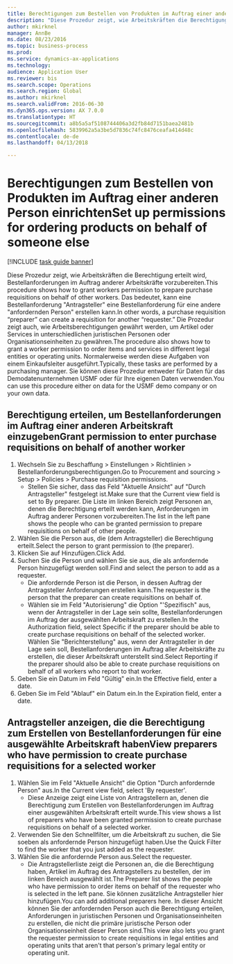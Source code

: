 ```yaml
--- 
title: Berechtigungen zum Bestellen von Produkten im Auftrag einer anderen Person einrichten
description: "Diese Prozedur zeigt, wie Arbeitskräften die Berechtigung erteilt wird, Bestellanforderungen im Auftrag anderer Arbeitskräfte vorzubereiten."
author: mkirknel
manager: AnnBe
ms.date: 08/23/2016
ms.topic: business-process
ms.prod: 
ms.service: dynamics-ax-applications
ms.technology: 
audience: Application User
ms.reviewer: bis
ms.search.scope: Operations
ms.search.region: Global
ms.author: mkirknel
ms.search.validFrom: 2016-06-30
ms.dyn365.ops.version: AX 7.0.0
ms.translationtype: HT
ms.sourcegitcommit: a8b5a5af5108744406a3d2fb84d7151baea2481b
ms.openlocfilehash: 5839962a5a3be5d7836c74fc8476ceafa414d48c
ms.contentlocale: de-de
ms.lasthandoff: 04/13/2018

---
```

# <a name="set-up-permissions-for-ordering-products-on-behalf-of-someone-else"></a><span data-ttu-id="61829-103">Berechtigungen zum Bestellen von Produkten im Auftrag einer anderen Person einrichten</span><span class="sxs-lookup"><span data-stu-id="61829-103">Set up permissions for ordering products on behalf of someone else</span></span>

[!INCLUDE [task guide banner](../../includes/task-guide-banner.md)]

<span data-ttu-id="61829-104">Diese Prozedur zeigt, wie Arbeitskräften die Berechtigung erteilt wird, Bestellanforderungen im Auftrag anderer Arbeitskräfte vorzubereiten.</span><span class="sxs-lookup"><span data-stu-id="61829-104">This procedure shows how to grant workers permission to prepare purchase requisitions on behalf of other workers.</span></span> <span data-ttu-id="61829-105">Das bedeutet, kann eine Bestellanforderung "Antragsteller" eine Bestellanforderung für eine andere  "anfordernden Person" erstellen kann.</span><span class="sxs-lookup"><span data-stu-id="61829-105">In other words, a purchase requisition “preparer” can create a requisition for another “requester.”</span></span> <span data-ttu-id="61829-106">Die Prozedur zeigt auch, wie Arbeitsberechtigungen gewährt werden, um Artikel oder Services in unterschiedlichen juristischen Personen oder Organisationseinheiten zu gewähren.</span><span class="sxs-lookup"><span data-stu-id="61829-106">The procedure also shows how to grant a worker permission to order items and services in different legal entities or operating units.</span></span> <span data-ttu-id="61829-107">Normalerweise werden diese Aufgaben von einem Einkaufsleiter ausgeführt.</span><span class="sxs-lookup"><span data-stu-id="61829-107">Typically, these tasks are performed by a purchasing manager.</span></span> <span data-ttu-id="61829-108">Sie können diese Prozedur entweder für Daten für das Demodatenunternehmen USMF oder für Ihre eigenen Daten verwenden.</span><span class="sxs-lookup"><span data-stu-id="61829-108">You can use this procedure either on data for the USMF demo company or on your own data.</span></span>


## <a name="grant-permission-to-enter-purchase-requisitions-on-behalf-of-another-worker"></a><span data-ttu-id="61829-109">Berechtigung erteilen, um Bestellanforderungen im Auftrag einer anderen Arbeitskraft einzugeben</span><span class="sxs-lookup"><span data-stu-id="61829-109">Grant permission to enter purchase requisitions on behalf of another worker</span></span>
1. <span data-ttu-id="61829-110">Wechseln Sie zu Beschaffung > Einstellungen > Richtlinien > Bestellanforderungsberechtigungen.</span><span class="sxs-lookup"><span data-stu-id="61829-110">Go to Procurement and sourcing > Setup > Policies > Purchase requisition permissions.</span></span>
    * <span data-ttu-id="61829-111">Stellen Sie sicher, dass das Feld "Aktuelle Ansicht" auf "Durch Antragsteller" festgelegt ist.</span><span class="sxs-lookup"><span data-stu-id="61829-111">Make sure that the Current view field is set to By preparer.</span></span>  <span data-ttu-id="61829-112">Die Liste im linken Bereich zeigt Personen an, denen die Berechtigung erteilt werden kann, Anforderungen im Auftrag anderer Personen vorzubereiten.</span><span class="sxs-lookup"><span data-stu-id="61829-112">The list in the left pane shows the people who can be granted permission to prepare requisitions on behalf of other people.</span></span>  
2. <span data-ttu-id="61829-113">Wählen Sie die Person aus, die (dem Antragsteller) die Berechtigung erteilt.</span><span class="sxs-lookup"><span data-stu-id="61829-113">Select the person to grant permission to (the preparer).</span></span>
3. <span data-ttu-id="61829-114">Klicken Sie auf Hinzufügen.</span><span class="sxs-lookup"><span data-stu-id="61829-114">Click Add.</span></span>
4. <span data-ttu-id="61829-115">Suchen Sie die Person und wählen Sie sie aus, die als anfordernde Person hinzugefügt werden soll.</span><span class="sxs-lookup"><span data-stu-id="61829-115">Find and select the person to add as a requester.</span></span>
    * <span data-ttu-id="61829-116">Die anfordernde Person ist die Person, in dessen Auftrag der Antragsteller Anforderungen erstellen kann.</span><span class="sxs-lookup"><span data-stu-id="61829-116">The requester is the person that the preparer can create requisitions on behalf of.</span></span>  
    * <span data-ttu-id="61829-117">Wählen sie im Feld "Autorisierung" die Option "'Spezifisch" aus, wenn der Antragsteller in der Lage sein sollte, Bestellanforderungen im Auftrag der ausgewählten Arbeitskraft zu erstellen.</span><span class="sxs-lookup"><span data-stu-id="61829-117">In the Authorization field, select Specific if the preparer should be able to create purchase requisitions on behalf of the selected worker.</span></span> <span data-ttu-id="61829-118">Wählen Sie "Berichterstellung" aus, wenn der Antragsteller in der Lage sein soll, Bestellanforderungen im Auftrag aller Arbeitskräfte zu erstellen, die dieser Arbeitskraft unterstellt sind.</span><span class="sxs-lookup"><span data-stu-id="61829-118">Select Reporting if the preparer should also be able to create purchase requisitions on behalf of all workers who report to that worker.</span></span>  
5. <span data-ttu-id="61829-119">Geben Sie ein Datum im Feld "Gültig" ein.</span><span class="sxs-lookup"><span data-stu-id="61829-119">In the Effective field, enter a date.</span></span>
6. <span data-ttu-id="61829-120">Geben Sie im Feld "Ablauf" ein Datum ein.</span><span class="sxs-lookup"><span data-stu-id="61829-120">In the Expiration field, enter a date.</span></span>

## <a name="view-preparers-who-have-permission-to-create-purchase-requisitions-for-a-selected-worker"></a><span data-ttu-id="61829-121">Antragsteller anzeigen, die die Berechtigung zum Erstellen von Bestellanforderungen für eine ausgewählte Arbeitskraft haben</span><span class="sxs-lookup"><span data-stu-id="61829-121">View preparers who have permission to create purchase requisitions for a selected worker</span></span>
1. <span data-ttu-id="61829-122">Wählen Sie im Feld "Aktuelle Ansicht" die Option "Durch anfordernde Person" aus.</span><span class="sxs-lookup"><span data-stu-id="61829-122">In the Current view field, select 'By requester'.</span></span>
    * <span data-ttu-id="61829-123">Diese Anzeige zeigt eine Liste von Antragstellern an, denen die Berechtigung zum Erstellen von Bestellanforderungen im Auftrag einer ausgewählten Arbeitskraft erteilt wurde.</span><span class="sxs-lookup"><span data-stu-id="61829-123">This view shows a list of preparers who have been granted permission to create purchase requisitions on behalf of a selected worker.</span></span>  
2. <span data-ttu-id="61829-124">Verwenden Sie den Schnellfilter, um die Arbeitskraft zu suchen, die Sie soeben als anfordernde Person hinzugefügt haben.</span><span class="sxs-lookup"><span data-stu-id="61829-124">Use the Quick Filter to find the worker that you just added as the requester.</span></span>
3. <span data-ttu-id="61829-125">Wählen Sie die anfordernde Person aus.</span><span class="sxs-lookup"><span data-stu-id="61829-125">Select the requester.</span></span>
    * <span data-ttu-id="61829-126">Die Antragstellerliste zeigt die Personen an, die die Berechtigung haben, Artikel im Auftrag des Antragstellers zu bestellen, der im linken Bereich ausgewählt ist.</span><span class="sxs-lookup"><span data-stu-id="61829-126">The Preparer list shows the people who have permission to order items on behalf of the requester who is selected in the left pane.</span></span>   <span data-ttu-id="61829-127">Sie können zusätzliche Antragsteller hier hinzufügen.</span><span class="sxs-lookup"><span data-stu-id="61829-127">You can add additional preparers here.</span></span>   <span data-ttu-id="61829-128">In dieser Ansicht können Sie der anfordernden Person auch die Berechtigung erteilen, Anforderungen in juristischen Personen und Organisationseinheiten zu erstellen, die nicht die primäre juristische Person oder Organisationseinheit dieser Person sind.</span><span class="sxs-lookup"><span data-stu-id="61829-128">This view also lets you grant the requester permission to create requisitions in legal entities and operating units that aren't that person's primary legal entity or operating unit.</span></span>  


